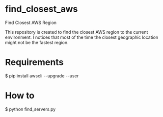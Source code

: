 # find_closest_aws
Find Closest AWS Region

This repository is created to find the closest AWS region to the current environment. I notices that most of the time the closest geographic location might not be the fastest region. 

# Requirements
$ pip install awscli --upgrade --user

# How to
$ python find_servers.py